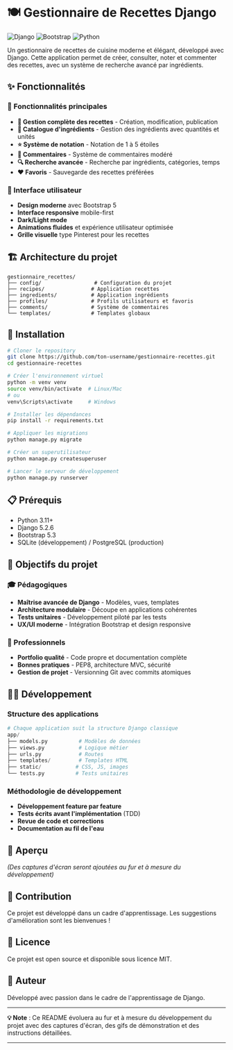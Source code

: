 # 🍽️ Gestionnaire de Recettes Django

![Django](https://img.shields.io/badge/Django-5.2.6-green.svg)
![Bootstrap](https://img.shields.io/badge/Bootstrap-5.3-blue.svg)
![Python](https://img.shields.io/badge/Python-3.11+-yellow.svg)

Un gestionnaire de recettes de cuisine moderne et élégant, développé avec Django. Cette application permet de créer, consulter, noter et commenter des recettes, avec un système de recherche avancé par ingrédients.

## ✨ Fonctionnalités

### 🎯 Fonctionnalités principales
- **📖 Gestion complète des recettes** - Création, modification, publication
- **🥕 Catalogue d'ingrédients** - Gestion des ingrédients avec quantités et unités
- **⭐ Système de notation** - Notation de 1 à 5 étoiles
- **💬 Commentaires** - Système de commentaires modéré
- **🔍 Recherche avancée** - Recherche par ingrédients, catégories, temps
- **❤️ Favoris** - Sauvegarde des recettes préférées

### 🎨 Interface utilisateur
- **Design moderne** avec Bootstrap 5
- **Interface responsive** mobile-first
- **Dark/Light mode** 
- **Animations fluides** et expérience utilisateur optimisée
- **Grille visuelle** type Pinterest pour les recettes

## 🏗️ Architecture du projet

```
gestionnaire_recettes/
├── config/                 # Configuration du projet
├── recipes/               # Application recettes
├── ingredients/           # Application ingrédients  
├── profiles/              # Profils utilisateurs et favoris
├── comments/              # Système de commentaires
└── templates/             # Templates globaux
```

## 🚀 Installation

```bash
# Cloner le repository
git clone https://github.com/ton-username/gestionnaire-recettes.git
cd gestionnaire-recettes

# Créer l'environnement virtuel
python -m venv venv
source venv/bin/activate  # Linux/Mac
# ou
venv\Scripts\activate     # Windows

# Installer les dépendances
pip install -r requirements.txt

# Appliquer les migrations
python manage.py migrate

# Créer un superutilisateur
python manage.py createsuperuser

# Lancer le serveur de développement
python manage.py runserver
```

## 📋 Prérequis

- Python 3.11+
- Django 5.2.6
- Bootstrap 5.3
- SQLite (développement) / PostgreSQL (production)

## 🎯 Objectifs du projet

### 🎓 Pédagogiques
- **Maîtrise avancée de Django** - Modèles, vues, templates
- **Architecture modulaire** - Découpe en applications cohérentes
- **Tests unitaires** - Développement piloté par les tests
- **UX/UI moderne** - Intégration Bootstrap et design responsive

### 💼 Professionnels  
- **Portfolio qualité** - Code propre et documentation complète
- **Bonnes pratiques** - PEP8, architecture MVC, sécurité
- **Gestion de projet** - Versionning Git avec commits atomiques

## 👩‍💻 Développement

### Structure des applications
```python
# Chaque application suit la structure Django classique
app/
├── models.py          # Modèles de données
├── views.py           # Logique métier
├── urls.py            # Routes
├── templates/         # Templates HTML
├── static/           # CSS, JS, images
└── tests.py          # Tests unitaires
```

### Méthodologie de développement
- **Développement feature par feature**
- **Tests écrits avant l'implémentation** (TDD)
- **Revue de code et corrections**
- **Documentation au fil de l'eau**

## 📸 Aperçu

*(Des captures d'écran seront ajoutées au fur et à mesure du développement)*

## 🤝 Contribution

Ce projet est développé dans un cadre d'apprentissage. Les suggestions d'amélioration sont les bienvenues !

## 📝 Licence

Ce projet est open source et disponible sous licence MIT.

## 👤 Auteur

Développé avec passion dans le cadre de l'apprentissage de Django.

---

**💡 Note** : Ce README évoluera au fur et à mesure du développement du projet avec des captures d'écran, des gifs de démonstration et des instructions détaillées.

---
